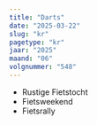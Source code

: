 ```yaml
---
title: "Darts"
date: "2025-03-22"
slug: "kr"
pagetype: "kr"
jaar: "2025"
maand: "06"
volgnummer: "548"
---
```

- Rustige Fietstocht
- Fietsweekend
- Fietsrally